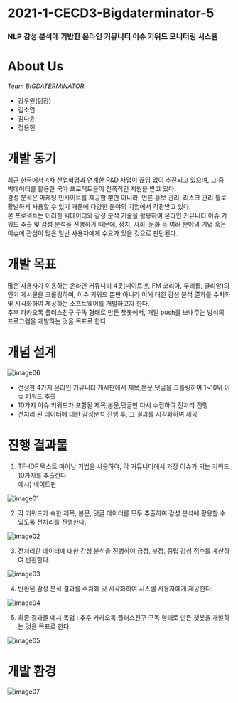 # 2021-1-CECD3-Bigdaterminator-5
### NLP 감성 분석에 기반한 온라인 커뮤니티 이슈 키워드 모니터링 시스템 <br>

# About Us
*Team BIGDATERMINATOR*
* 강우원(팀장)
* 김소연
* 김다윤
* 정용헌

# 개발 동기
최근 한국에서 4차 산업혁명과 연계한 R&D 사업이 끊임 없이 추진되고 있으며, 그 중 빅데이터를 활용한 국가 프로젝트들이 전폭적인 지원을 받고 있다. <br> 감성 분석은 마케팅 인사이트를 제공할 뿐만 아니라, 언론 홍보 관리, 리스크 관리 툴로 활발하게 사용할 수 있기 때문에 다양한 분야의 기업에서 각광받고 있다.<br>
본 프로젝트는 이러한 빅데이터와 감성 분석 기술을 활용하여 온라인 커뮤니티 이슈 키워드 추출 및 감성 분석을 진행하기 때문에, 정치, 사회, 문화 등 여러 분야의 기업 혹은 이슈에 관심이 많은 일반 사용자에게 수요가 있을 것으로 판단된다.

# 개발 목표
많은 사용자가 이용하는 온라인 커뮤니티 4곳(네이트판, FM 코리아, 루리웹, 클리앙)의 인기 게시물을 크롤링하여, 이슈 키워드 뿐만 아니라 이에 대한 감성 분석 결과를 수치화 및 시각화하여 제공하는 소프트웨어를 개발하고자 한다. <br>
추후 카카오톡 플러스친구 구독 형태로 만든 챗봇에서, 매일 push를 보내주는 방식의 프로그램을 개발하는 것을 목표로 한다.

# 개념 설계

![image06](https://user-images.githubusercontent.com/48827431/122660322-8f685100-d1bb-11eb-800e-da2a1578f6f9.png)

* 선정한 4가지 온라인 커뮤니티 게시판에서 제목,본문,댓글을 크롤링하여 1~10위 이슈 키워드 추출
* 10가지 이슈 키워드가 포함된 제목,본문,댓글만 다시 수집하여 전처리 진행
* 전처리 된 데이터에 대한 감성분석 진행 후, 그 결과를 시각화하여 제공

# 진행 결과물
1. TF-IDF 텍스트 마이닝 기법을 사용하여, 각 커뮤니티에서 가장 이슈가 되는 키워드 10가지를 추출한다. <br>
예시) 네이트판

![image01](https://user-images.githubusercontent.com/48827431/122660202-7b701f80-d1ba-11eb-9777-1f53198180b4.png)

2. 각 키워드가 속한 제목, 본문, 댓글 데이터를 모두 추출하여 감성 분석에 활용할 수 있도록 전처리를 진행한다.

![image02](https://user-images.githubusercontent.com/48827431/122660226-d6a21200-d1ba-11eb-927b-cd46ab64157d.png)

3. 전처리한 데이터에 대한 감성 분석을 진행하여 긍정, 부정, 중립 감성 점수를 계산하여 반환한다.

![image03](https://user-images.githubusercontent.com/48827431/122660231-e02b7a00-d1ba-11eb-96d3-72bc3452fab0.png)

4. 반환된 감성 분석 결과를 수치화 및 시각화하여 시스템 사용자에게 제공한다.

![image04](https://user-images.githubusercontent.com/48827431/122660237-e7eb1e80-d1ba-11eb-950d-27c000df82e6.png)


5. 최종 결과물 예시 목업 : 추후 카카오톡 플러스친구 구독 형태로 만든 챗봇을 개발하는 것을 목표로 한다.


![image05](https://user-images.githubusercontent.com/48827431/122660238-ea4d7880-d1ba-11eb-84c3-81d927012da0.PNG)

# 개발 환경

![image07](https://user-images.githubusercontent.com/48827431/122660407-48c72680-d1bc-11eb-986f-57e0f945e568.PNG)
